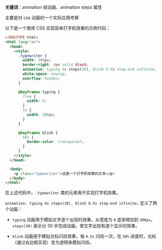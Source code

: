 **关键词**：animation 帧动画、animation steps 属性

主要是对 css 动画的一个实际应用考察

以下是一个使用 CSS 实现简单打字机效果的示例代码：

```html
<!DOCTYPE html>
<html lang="en">
  <head>
    <style>
      .typewriter {
        width: 300px;
        border-right: 4px solid black;
        animation: typing 4s steps(30), blink 0.5s step-end infinite;
        white-space: nowrap;
        overflow: hidden;
      }

      @keyframes typing {
        from {
          width: 0;
        }
        to {
          width: 300px;
        }
      }

      @keyframes blink {
        50% {
          border-color: transparent;
        }
      }
    </style>
  </head>

  <body>
    <p class="typewriter">这是一个打字机效果的文本</p>
  </body>
</html>
```

在上述代码中，`.typewriter` 类的元素用于实现打字机效果。

`animation: typing 4s steps(30), blink 0.5s step-end infinite;` 定义了两个动画：

- `typing` 动画用于模拟文字逐个出现的效果，从宽度为 `0` 逐渐增加到 `300px`，`steps(30)` 表示分 30 步完成动画，使文字出现有逐个显示的效果。

- `blink` 动画用于模拟光标闪烁效果，每 `0.5s` 闪烁一次，在 `50%` 进度时，光标（通过右边框实现）变为透明来模拟闪烁。

